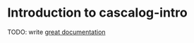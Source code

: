 # Introduction to cascalog-intro

TODO: write [great documentation](http://jacobian.org/writing/great-documentation/what-to-write/)
